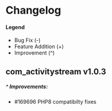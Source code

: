 # Changelog

#### Legend

- Bug Fix (-)
- Feature Addition (+)
- Improvement (^)

## com_activitystream v1.0.3

##### ^ Improvements:
- #169696 PHP8 compatibilty fixes
